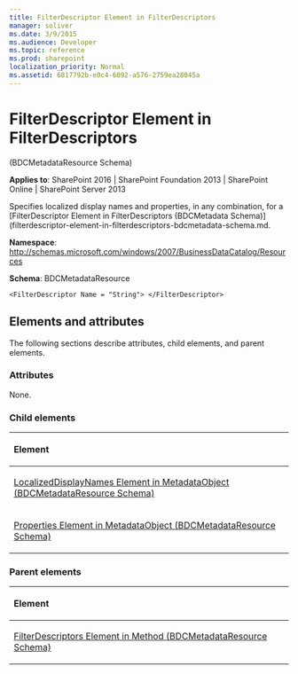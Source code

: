 ```yaml
---
title: FilterDescriptor Element in FilterDescriptors
manager: soliver
ms.date: 3/9/2015
ms.audience: Developer
ms.topic: reference
ms.prod: sharepoint
localization_priority: Normal
ms.assetid: 6817792b-e0c4-6092-a576-2759ea28045a
---
```


# FilterDescriptor Element in FilterDescriptors 

(BDCMetadataResource Schema)

**Applies to**: SharePoint 2016 | SharePoint Foundation 2013 | SharePoint Online | SharePoint Server 2013

Specifies localized display names and properties, in any combination, for a [FilterDescriptor Element in FilterDescriptors (BDCMetadata Schema)](filterdescriptor-element-in-filterdescriptors-bdcmetadata-schema.md.

**Namespace**: http://schemas.microsoft.com/windows/2007/BusinessDataCatalog/Resources

**Schema**: BDCMetadataResource

```
<FilterDescriptor Name = "String"> </FilterDescriptor>
```

## Elements and attributes

The following sections describe attributes, child elements, and parent elements.

### Attributes

None.

### Child elements

<table>
<colgroup>
<col width="100%" />
</colgroup>
<thead>
<tr class="header">
<th align="left"><p>Element</p></th>
</tr>
</thead>
<tbody>
<tr class="odd">
<td align="left"><p><span sdata="link"><a href="localizeddisplaynames-element-in-metadataobject-bdcmetadataresource-schema.md">LocalizedDisplayNames Element in MetadataObject (BDCMetadataResource Schema)</a></span></p></td>
</tr>
<tr class="even">
<td align="left"><p><span sdata="link"><a href="properties-element-in-metadataobject-bdcmetadataresource-schema.md">Properties Element in MetadataObject (BDCMetadataResource Schema)</a></span></p></td>
</tr>
</tbody>
</table>

### Parent elements

<table>
<colgroup>
<col width="100%" />
</colgroup>
<thead>
<tr class="header">
<th align="left"><p>Element</p></th>
</tr>
</thead>
<tbody>
<tr class="odd">
<td align="left"><p><span sdata="link"><a href="filterdescriptors-element-in-method-bdcmetadataresource-schema.md">FilterDescriptors Element in Method (BDCMetadataResource Schema)</a></span></p></td>
</tr>
</tbody>
</table>








